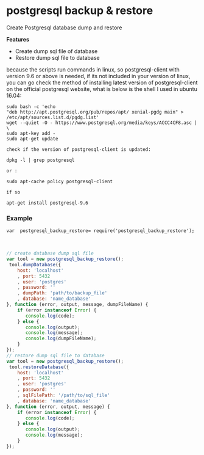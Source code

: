 # postgresql backup & restore

Create Postgresql database dump and restore

**Features**

- Create dump sql file of database
- Restore dump sql file to database



because the scripts run commands in linux, so postgresql-client with version 9.6 or above is needed,  if its not included in your version of linux, you can go check the method of installing latest version of postgresql-client on the official postgresql website, what is below is the shell l used in ubuntu 16.04:

``` shell
sudo bash -c 'echo "deb http://apt.postgresql.org/pub/repos/apt/ xenial-pgdg main" > /etc/apt/sources.list.d/pgdg.list'
wget --quiet -O - https://www.postgresql.org/media/keys/ACCC4CF8.asc | \
sudo apt-key add -
sudo apt-get update 

check if the version of postgresql-client is updated: 

dpkg -l | grep postgresql

or :

sudo apt-cache policy postgresql-client

if so 

apt-get install postgresql-9.6
```

### Example

    var  postgresql_backup_restore= require('postgresql_backup_restore');
​    

```javascript
// create database dump sql file
var tool = new postgresql_backup_restore();
 tool.dumpDatabase({
    host: 'localhost'
    , port: 5432
    , user: 'postgres'
    , password: ''
    , dumpPath: 'path/to/backup_file'
    , database: 'name_database'
}, function (error, output, message, dumpFileName) {
    if (error instanceof Error) {
       console.log(code);
    } else {
       console.log(output);
       console.log(message);
       console.log(dumpFileName);
    }
});
// restore dump sql file to database
var tool = new postgresql_backup_restore();
 tool.restoreDatabase({
    host: 'localhost'
    , port: 5432
    , user: 'postgres'
    , password: ''
    , sqlFilePath: '/path/to/sql_file'
    , database: 'name_database'
}, function (error, output, message) {
    if (error instanceof Error) {
       console.log(code);
    } else {
       console.log(output);
       console.log(message);
    }
});
```
